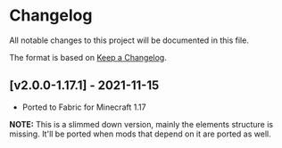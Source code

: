 # Changelog
All notable changes to this project will be documented in this file.

The format is based on [Keep a Changelog].

## [v2.0.0-1.17.1] - 2021-11-15
- Ported to Fabric for Minecraft 1.17

**NOTE:** This is a slimmed down version, mainly the elements structure is missing. It'll be ported when mods that depend on it are ported as well.

[Keep a Changelog]: https://keepachangelog.com/en/1.0.0/